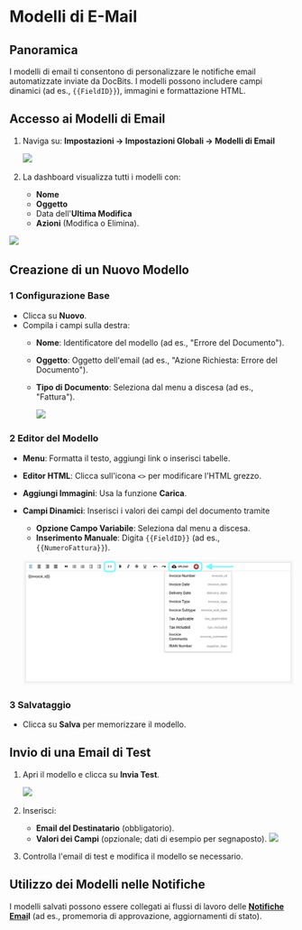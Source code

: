 # Modelli di E-Mail

## **Panoramica**

I modelli di email ti consentono di personalizzare le notifiche email automatizzate inviate da DocBits. I modelli possono includere campi dinamici (ad es., `{{FieldID}}`), immagini e formattazione HTML.

## **Accesso ai Modelli di Email**

1.  Naviga su: **Impostazioni → Impostazioni Globali → Modelli di Email**

    ![](https://docs.docbits.com/~gitbook/image?url=https%3A%2F%2F578966019-files.gitbook.io%2F%7E%2Ffiles%2Fv0%2Fb%2Fgitbook-x-prod.appspot.com%2Fo%2Fspaces%252FT2n2w4uDCJvv7CJ5zrdk%252Fuploads%252FWzjaI1Jinpw0PQHCuwM0%252Fimage.png%3Falt%3Dmedia%26token%3D21f7af41-6ebe-4e25-952f-9ae0b11cade2\&width=768\&dpr=4\&quality=100\&sign=ae789081\&sv=2)
2. La dashboard visualizza tutti i modelli con:
   * **Nome**
   * **Oggetto**
   * Data dell'**Ultima Modifica**
   * **Azioni** (Modifica o Elimina).

![](https://docs.docbits.com/~gitbook/image?url=https%3A%2F%2F578966019-files.gitbook.io%2F%7E%2Ffiles%2Fv0%2Fb%2Fgitbook-x-prod.appspot.com%2Fo%2Fspaces%252FT2n2w4uDCJvv7CJ5zrdk%252Fuploads%252FENN4zipGg75mpi2OooPP%252Fimage.png%3Falt%3Dmedia%26token%3Ddff6d8a8-e5b3-4e52-bee1-e311daba7b64\&width=768\&dpr=4\&quality=100\&sign=4202a84f\&sv=2)

## **Creazione di un Nuovo Modello**

### **1 Configurazione Base**

* Clicca su **Nuovo**.
* Compila i campi sulla destra:
  * **Nome**: Identificatore del modello (ad es., "Errore del Documento").
  * **Oggetto**: Oggetto dell'email (ad es., "Azione Richiesta: Errore del Documento").
  *   **Tipo di Documento**: Seleziona dal menu a discesa (ad es., "Fattura").

      ![](https://docs.docbits.com/~gitbook/image?url=https%3A%2F%2F578966019-files.gitbook.io%2F%7E%2Ffiles%2Fv0%2Fb%2Fgitbook-x-prod.appspot.com%2Fo%2Fspaces%252FT2n2w4uDCJvv7CJ5zrdk%252Fuploads%252FXzmfZBIoyoDS7tTz1qo4%252Fimage.png%3Falt%3Dmedia%26token%3D24547984-2406-41b5-95d6-0f7f45e06258\&width=768\&dpr=4\&quality=100\&sign=f7aa9b89\&sv=2)

### **2 Editor del Modello**

* **Menu**: Formatta il testo, aggiungi link o inserisci tabelle.
* **Editor HTML**: Clicca sull'icona `<>` per modificare l'HTML grezzo.
* **Aggiungi Immagini**: Usa la funzione **Carica**.
*   **Campi Dinamici**: Inserisci i valori dei campi del documento tramite

    * **Opzione Campo Variabile**: Seleziona dal menu a discesa.
    * **Inserimento Manuale**: Digita `{{FieldID}}` (ad es., `{{NumeroFattura}}`).

    ![](https://raw.githubusercontent.com/Fellow-Consulting-AG/docbits/refs/heads/main/readme/.gitbook/assets/email_templates_4.png)

### **3 Salvataggio**

* Clicca su **Salva** per memorizzare il modello.

## **Invio di una Email di Test**

1.  Apri il modello e clicca su **Invia Test**.

    ![](https://docs.docbits.com/~gitbook/image?url=https%3A%2F%2F578966019-files.gitbook.io%2F%7E%2Ffiles%2Fv0%2Fb%2Fgitbook-x-prod.appspot.com%2Fo%2Fspaces%252FT2n2w4uDCJvv7CJ5zrdk%252Fuploads%252FZTskZNsVfWj6IwBmwoR5%252Fimage.png%3Falt%3Dmedia%26token%3D62229942-2ee7-4d58-833c-eb863b18f2d3\&width=768\&dpr=4\&quality=100\&sign=b804f787\&sv=2)
2. Inserisci:
   * **Email del Destinatario** (obbligatorio).
   * **Valori dei Campi** (opzionale; dati di esempio per segnaposto). ![](https://docs.docbits.com/~gitbook/image?url=https%3A%2F%2F578966019-files.gitbook.io%2F%7E%2Ffiles%2Fv0%2Fb%2Fgitbook-x-prod.appspot.com%2Fo%2Fspaces%252FT2n2w4uDCJvv7CJ5zrdk%252Fuploads%252FO2yw8EgefTPSCIhxUFH6%252Fimage.png%3Falt%3Dmedia%26token%3D2acc0067-3698-4565-92d8-6c4ddabe497c\&width=300\&dpr=4\&quality=100\&sign=461ae8e7\&sv=2)
3. Controlla l'email di test e modifica il modello se necessario.

## **Utilizzo dei Modelli nelle Notifiche**

I modelli salvati possono essere collegati ai flussi di lavoro delle [**Notifiche Emai**](email-notification/)**l** (ad es., promemoria di approvazione, aggiornamenti di stato).
